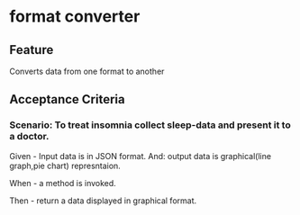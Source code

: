 # format converter

## Feature

Converts data from one format to another

## Acceptance Criteria

### Scenario: To treat insomnia collect sleep-data and present it to a doctor.

Given - Input data is in JSON format.
And: output data is graphical(line graph,pie chart) represntaion.

When - a method is invoked.

Then - return a data displayed in graphical format.
